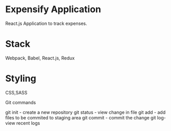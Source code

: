 # Expensify Application
React.js Application to track expenses.

# Stack
Webpack, Babel, React.js, Redux
# Styling
CSS,SASS


Git commands

git init - create a new repository
git status - view change in file
git add - add files to be commited to staging area
git commit - commit the change
git log- view recent logs
